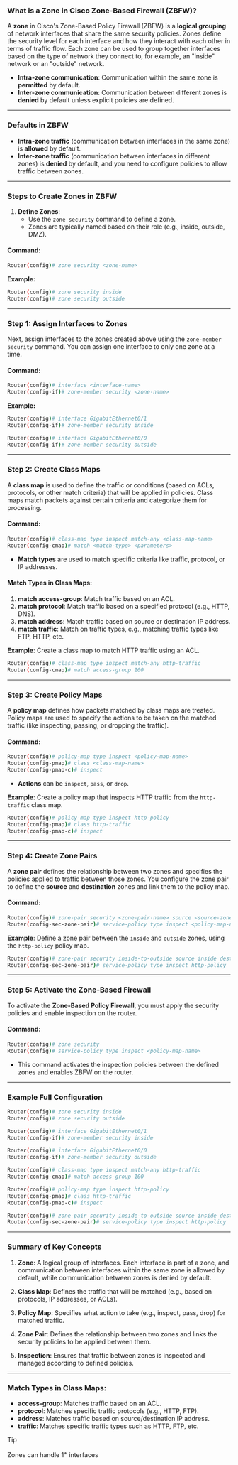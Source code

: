 ### **What is a Zone in Cisco Zone-Based Firewall (ZBFW)?**

A **zone** in Cisco's Zone-Based Policy Firewall (ZBFW) is a **logical grouping** of network interfaces that share the same security policies. Zones define the security level for each interface and how they interact with each other in terms of traffic flow. Each zone can be used to group together interfaces based on the type of network they connect to, for example, an "inside" network or an "outside" network.

- **Intra-zone communication**: Communication within the same zone is **permitted** by default.
- **Inter-zone communication**: Communication between different zones is **denied** by default unless explicit policies are defined.

---

### **Defaults in ZBFW**

- **Intra-zone traffic** (communication between interfaces in the same zone) is **allowed** by default.
- **Inter-zone traffic** (communication between interfaces in different zones) is **denied** by default, and you need to configure policies to allow traffic between zones.

---

### **Steps to Create Zones in ZBFW**

1. **Define Zones**:
    - Use the `zone security` command to define a zone.
    - Zones are typically named based on their role (e.g., inside, outside, DMZ).

#### **Command:**

```bash
Router(config)# zone security <zone-name>
```

**Example:**

```bash
Router(config)# zone security inside
Router(config)# zone security outside
```

---

### **Step 1: Assign Interfaces to Zones**

Next, assign interfaces to the zones created above using the `zone-member security` command. You can assign one interface to only one zone at a time.

#### **Command:**

```bash
Router(config)# interface <interface-name>
Router(config-if)# zone-member security <zone-name>
```

**Example:**

```bash
Router(config)# interface GigabitEthernet0/1
Router(config-if)# zone-member security inside

Router(config)# interface GigabitEthernet0/0
Router(config-if)# zone-member security outside
```

---

### **Step 2: Create Class Maps**

A **class map** is used to define the traffic or conditions (based on ACLs, protocols, or other match criteria) that will be applied in policies. Class maps match packets against certain criteria and categorize them for processing.

#### **Command:**

```bash
Router(config)# class-map type inspect match-any <class-map-name>
Router(config-cmap)# match <match-type> <parameters>
```

- **Match types** are used to match specific criteria like traffic, protocol, or IP addresses.

#### **Match Types in Class Maps**:

1. **match access-group**: Match traffic based on an ACL.
2. **match protocol**: Match traffic based on a specified protocol (e.g., HTTP, DNS).
3. **match address**: Match traffic based on source or destination IP address.
4. **match traffic**: Match on traffic types, e.g., matching traffic types like FTP, HTTP, etc.

**Example**: Create a class map to match HTTP traffic using an ACL.

```bash
Router(config)# class-map type inspect match-any http-traffic
Router(config-cmap)# match access-group 100
```

---

### **Step 3: Create Policy Maps**

A **policy map** defines how packets matched by class maps are treated. Policy maps are used to specify the actions to be taken on the matched traffic (like inspecting, passing, or dropping the traffic).

#### **Command:**

```bash
Router(config)# policy-map type inspect <policy-map-name>
Router(config-pmap)# class <class-map-name>
Router(config-pmap-c)# inspect
```

- **Actions** can be `inspect`, `pass`, or `drop`.

**Example**: Create a policy map that inspects HTTP traffic from the `http-traffic` class map.

```bash
Router(config)# policy-map type inspect http-policy
Router(config-pmap)# class http-traffic
Router(config-pmap-c)# inspect
```

---

### **Step 4: Create Zone Pairs**

A **zone pair** defines the relationship between two zones and specifies the policies applied to traffic between those zones. You configure the zone pair to define the **source** and **destination** zones and link them to the policy map.

#### **Command:**

```bash
Router(config)# zone-pair security <zone-pair-name> source <source-zone> destination <destination-zone>
Router(config-sec-zone-pair)# service-policy type inspect <policy-map-name>
```

**Example**: Define a zone pair between the `inside` and `outside` zones, using the `http-policy` policy map.

```bash
Router(config)# zone-pair security inside-to-outside source inside destination outside
Router(config-sec-zone-pair)# service-policy type inspect http-policy
```

---

### **Step 5: Activate the Zone-Based Firewall**

To activate the **Zone-Based Policy Firewall**, you must apply the security policies and enable inspection on the router.

#### **Command:**

```bash
Router(config)# zone security
Router(config)# service-policy type inspect <policy-map-name>
```

- This command activates the inspection policies between the defined zones and enables ZBFW on the router.

---

### **Example Full Configuration**

```bash
Router(config)# zone security inside
Router(config)# zone security outside

Router(config)# interface GigabitEthernet0/1
Router(config-if)# zone-member security inside

Router(config)# interface GigabitEthernet0/0
Router(config-if)# zone-member security outside

Router(config)# class-map type inspect match-any http-traffic
Router(config-cmap)# match access-group 100

Router(config)# policy-map type inspect http-policy
Router(config-pmap)# class http-traffic
Router(config-pmap-c)# inspect

Router(config)# zone-pair security inside-to-outside source inside destination outside
Router(config-sec-zone-pair)# service-policy type inspect http-policy
```

---

### **Summary of Key Concepts**

1. **Zone**: A logical group of interfaces. Each interface is part of a zone, and communication between interfaces within the same zone is allowed by default, while communication between zones is denied by default.
    
2. **Class Map**: Defines the traffic that will be matched (e.g., based on protocols, IP addresses, or ACLs).
    
3. **Policy Map**: Specifies what action to take (e.g., inspect, pass, drop) for matched traffic.
    
4. **Zone Pair**: Defines the relationship between two zones and links the security policies to be applied between them.
    
5. **Inspection**: Ensures that traffic between zones is inspected and managed according to defined policies.
    

---

### **Match Types in Class Maps**:

- **access-group**: Matches traffic based on an ACL.
- **protocol**: Matches specific traffic protocols (e.g., HTTP, FTP).
- **address**: Matches traffic based on source/destination IP address.
- **traffic**: Matches specific traffic types such as HTTP, FTP, etc.

>[!tip]
>Zones can handle $1^+$ interfaces

